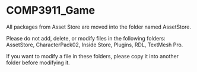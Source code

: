# COMP3911_Game
All packages from Asset Store are moved into the folder named AssetStore.

Please do not add, delete, or modify files in the following folders: AssetStore, CharacterPack02, Inside Store, Plugins, RDL, TextMesh Pro.

If you want to modify a file in these folders, please copy it into another folder before modifying it.
